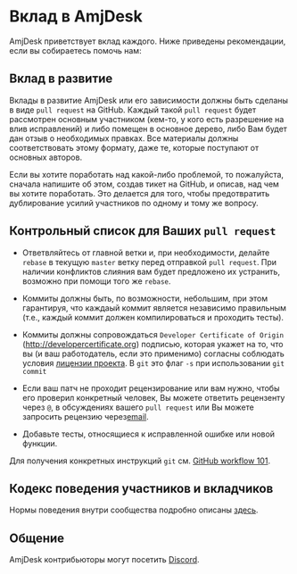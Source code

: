 # Вклад в AmjDesk

AmjDesk приветствует вклад каждого. 
Ниже приведены рекомендации, если вы собираетесь помочь нам:

## Вклад в развитие

Вклады в развитие AmjDesk или его зависимости должны быть
сделаны в виде `pull request` на GitHub. Каждый такой 
`pull request` будет рассмотрен основным участником 
(кем-то, у кого есть разрешение на влив исправлений) 
и либо помещен в основное дерево, либо Вам будет дан отзыв
о необходимых правках. Все материалы должны соответствовать 
этому формату, даже те, которые поступают от основных авторов. 

Если вы хотите поработать над какой-либо проблемой, то пожалуйста, 
сначала напишите об этом, создав тикет на GitHub, и описав, 
над чем вы хотите поработать. Это делается для того, чтобы 
предотвратить дублирование усилий участников по одному и тому же вопросу.

## Контрольный список для Ваших `pull request`

- Ответвляйтесь от главной ветки и, при необходимости, делайте `rebase` в текущую `master`
  ветку перед отправкой `pull request`. При наличии конфликтов слияния вам будет
  предложено их устранить, возможно при помощи того же `rebase`.

- Коммиты должны быть, по возможности, небольшим, при этом гарантируя, что каждаый
  коммит является независимо правильным (т.е., каждый коммит должен компилироваться и проходить тесты).

- Коммиты должны сопровождаться `Developer Certificate of Origin`
  (http://developercertificate.org) подписью, которая укажет на то, что вы (и
  ваш работодатель, если это применимо) согласны соблюдать условия
  [лицензии проекта](../LICENCE). В `git` это флаг `-s` при использовании `git commit`

- Если ваш патч не проходит рецензирование или вам нужно, 
  чтобы его проверил конкретный человек, Вы можете ответить рецензенту через `@`,
  в обсуждениях вашего `pull request` или Вы можете запросить рецензию через[email](mailto:info@accamj.com).

- Добавьте тесты, относящиеся к исправленной ошибке или новой функции.

Для получения конкретных инструкций `git` см. [GitHub workflow 101](https://github.com/servo/servo/wiki/Github-workflow).

## Кодекс поведения участников и вкладчиков

Нормы поведения внутри сообщества подробно описаны [здесь](CODE_OF_CONDUCT-RU.md).

## Общение

AmjDesk контрибьюторы могут посетить [Discord](https://discord.gg/nDceKgxnkV).
